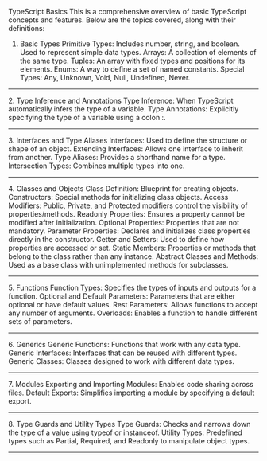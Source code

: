
TypeScript Basics
This is a comprehensive overview of basic TypeScript concepts and features. Below are the topics covered, along with their definitions:

1. Basic Types
Primitive Types: Includes number, string, and boolean. Used to represent simple data types.
Arrays: A collection of elements of the same type.
Tuples: An array with fixed types and positions for its elements.
Enums: A way to define a set of named constants.
Special Types: Any, Unknown, Void, Null, Undefined, Never.
<hr>
2. Type Inference and Annotations
Type Inference: When TypeScript automatically infers the type of a variable.
Type Annotations: Explicitly specifying the type of a variable using a colon :.
<hr>
3. Interfaces and Type Aliases
Interfaces: Used to define the structure or shape of an object.
Extending Interfaces: Allows one interface to inherit from another.
Type Aliases: Provides a shorthand name for a type.
Intersection Types: Combines multiple types into one.
<hr>
4. Classes and Objects
Class Definition: Blueprint for creating objects.
Constructors: Special methods for initializing class objects.
Access Modifiers: Public, Private, and Protected modifiers control the visibility of properties/methods.
Readonly Properties: Ensures a property cannot be modified after initialization.
Optional Properties: Properties that are not mandatory.
Parameter Properties: Declares and initializes class properties directly in the constructor.
Getter and Setters: Used to define how properties are accessed or set.
Static Members: Properties or methods that belong to the class rather than any instance.
Abstract Classes and Methods: Used as a base class with unimplemented methods for subclasses.
<hr>
5. Functions
Function Types: Specifies the types of inputs and outputs for a function.
Optional and Default Parameters: Parameters that are either optional or have default values.
Rest Parameters: Allows functions to accept any number of arguments.
Overloads: Enables a function to handle different sets of parameters.
<hr>
6. Generics
Generic Functions: Functions that work with any data type.
Generic Interfaces: Interfaces that can be reused with different types.
Generic Classes: Classes designed to work with different data types.
<hr>
7. Modules
Exporting and Importing Modules: Enables code sharing across files.
Default Exports: Simplifies importing a module by specifying a default export.
<hr>
8. Type Guards and Utility Types
Type Guards: Checks and narrows down the type of a value using typeof or instanceof.
Utility Types: Predefined types such as Partial, Required, and Readonly to manipulate object types.
<hr>
